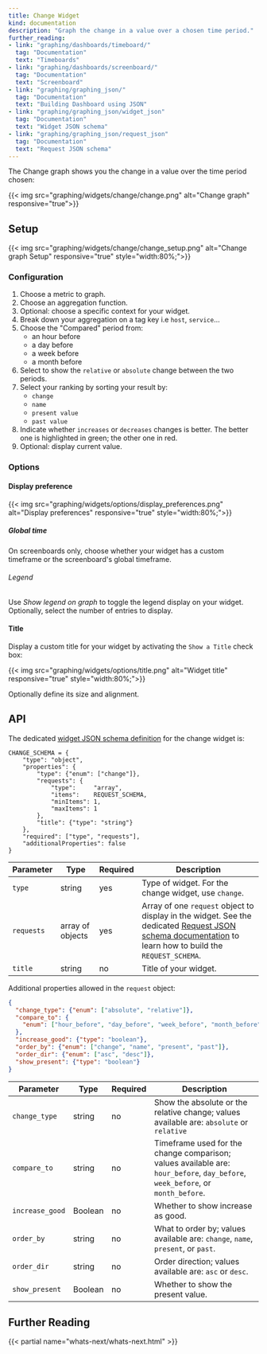 ```yaml
---
title: Change Widget
kind: documentation
description: "Graph the change in a value over a chosen time period."
further_reading:
- link: "graphing/dashboards/timeboard/"
  tag: "Documentation"
  text: "Timeboards"
- link: "graphing/dashboards/screenboard/"
  tag: "Documentation"
  text: "Screenboard"
- link: "graphing/graphing_json/"
  tag: "Documentation"
  text: "Building Dashboard using JSON"
- link: "graphing/graphing_json/widget_json"
  tag: "Documentation"
  text: "Widget JSON schema"
- link: "graphing/graphing_json/request_json"
  tag: "Documentation"
  text: "Request JSON schema"
---
```

The Change graph shows you the change in a value over the time period chosen:

{{< img src="graphing/widgets/change/change.png" alt="Change graph" responsive="true">}}

## Setup

{{< img src="graphing/widgets/change/change_setup.png" alt="Change graph Setup" responsive="true" style="width:80%;">}}

### Configuration

1. Choose a metric to graph.
2. Choose an aggregation function.
3. Optional: choose a specific context for your widget.
4. Break down your aggregation on a tag key i.e `host`, `service`...
5. Choose the "Compared" period from:
    * an hour before
    * a day before
    * a week before
    * a month before
6. Select to show the `relative` or `absolute` change between the two periods.
7. Select your ranking by sorting your result by:
    * `change`
    * `name`
    * `present value`
    * `past value`
8. Indicate whether `increases` or `decreases` changes is better. The better one is highlighted in green; the other one in red.
9. Optional: display current value.

### Options

#### Display preference

{{< img src="graphing/widgets/options/display_preferences.png" alt="Display preferences" responsive="true" style="width:80%;">}}

##### Global time

On screenboards only, choose whether your widget has a custom timeframe or the screenboard's global timeframe.

###### Legend

Use *Show legend on graph* to toggle the legend display on your widget. Optionally, select the number of entries to display.

#### Title

Display a custom title for your widget by activating the `Show a Title` check box:

{{< img src="graphing/widgets/options/title.png" alt="Widget title" responsive="true" style="width:80%;">}}

Optionally define its size and alignment.

## API

The dedicated [widget JSON schema definition][1] for the change widget is:

```text
CHANGE_SCHEMA = {
    "type": "object",
    "properties": {
        "type": {"enum": ["change"]},
        "requests": {
            "type":     "array",
            "items":    REQUEST_SCHEMA,
            "minItems": 1,
            "maxItems": 1
        },
        "title": {"type": "string"}
    },
    "required": ["type", "requests"],
    "additionalProperties": false
}
```

| Parameter  | Type             | Required | Description                                                                                                                                                  |
|------------|------------------|----------|--------------------------------------------------------------------------------------------------------------------------------------------------------------|
| `type`     | string           | yes      | Type of widget. For the change widget, use `change`.                                                                                                         |
| `requests` | array of objects | yes      | Array of one `request` object to display in the widget. See the dedicated [Request JSON schema documentation][2] to learn how to build the `REQUEST_SCHEMA`. |
| `title`    | string           | no       | Title of your widget.                                                                                                                                        |

Additional properties allowed in the `request` object:

```json
{
  "change_type": {"enum": ["absolute", "relative"]},
  "compare_to": {
    "enum": ["hour_before", "day_before", "week_before", "month_before"]
  },
  "increase_good": {"type": "boolean"},
  "order_by": {"enum": ["change", "name", "present", "past"]},
  "order_dir": {"enum": ["asc", "desc"]},
  "show_present": {"type": "boolean"}
}
```

| Parameter       | Type    | Required | Description                                                                                                                    |
|-----------------|---------|----------|--------------------------------------------------------------------------------------------------------------------------------|
| `change_type`   | string  | no       | Show the absolute or the relative change; values available are: `absolute` or `relative`                                       |
| `compare_to`    | string  | no       | Timeframe used for the change comparison; values available are: `hour_before`, `day_before`, `week_before`, or `month_before`. |
| `increase_good` | Boolean | no       | Whether to show increase as good.                                                                                              |
| `order_by`      | string  | no       | What to order by; values available are: `change`, `name`, `present`, or `past`.                                                |
| `order_dir`     | string  | no       | Order direction; values available are: `asc` or `desc`.                                                                        |
| `show_present`  | Boolean | no       | Whether to show the present value.                                                                                             |
## Further Reading

{{< partial name="whats-next/whats-next.html" >}}

[1]: /graphing/graphing_json/widget_json
[2]: /graphing/graphing_json/request_json

